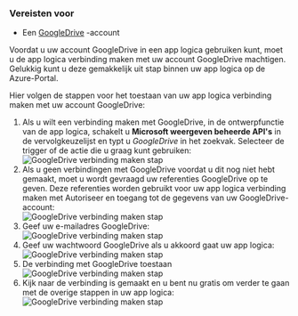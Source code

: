 ### <a name="prerequisites"></a>Vereisten voor

- Een [GoogleDrive](https://www.google.com/drive/) -account  


Voordat u uw account GoogleDrive in een app logica gebruiken kunt, moet u de app logica verbinding maken met uw account GoogleDrive machtigen. Gelukkig kunt u deze gemakkelijk uit stap binnen uw app logica op de Azure-Portal.  

Hier volgen de stappen voor het toestaan van uw app logica verbinding maken met uw account GoogleDrive:  
1. Als u wilt een verbinding maken met GoogleDrive, in de ontwerpfunctie van de app logica, schakelt u **Microsoft weergeven beheerde API's** in de vervolgkeuzelijst en typt u *GoogleDrive* in het zoekvak. Selecteer de trigger of de actie die u graag kunt gebruiken:  
![GoogleDrive verbinding maken stap](./media/connectors-create-api-googledrive/googledrive-1.png)  
2. Als u geen verbindingen met GoogleDrive voordat u dit nog niet hebt gemaakt, moet u wordt gevraagd uw referenties GoogleDrive op te geven. Deze referenties worden gebruikt voor uw app logica verbinding maken met Autoriseer en toegang tot de gegevens van uw GoogleDrive-account:  
![GoogleDrive verbinding maken stap](./media/connectors-create-api-googledrive/googledrive-2.png)  
3. Geef uw e-mailadres GoogleDrive:  
 ![GoogleDrive verbinding maken stap](./media/connectors-create-api-googledrive/googledrive-3.png)  
4. Geef uw wachtwoord GoogleDrive als u akkoord gaat uw app logica:  
![GoogleDrive verbinding maken stap](./media/connectors-create-api-googledrive/googledrive-4.png)
5. De verbinding met GoogleDrive toestaan  
![GoogleDrive verbinding maken stap](./media/connectors-create-api-googledrive/googledrive-5.png)  
6. Kijk naar de verbinding is gemaakt en u bent nu gratis om verder te gaan met de overige stappen in uw app logica:  
![GoogleDrive verbinding maken stap](./media/connectors-create-api-googledrive/googledrive-6.png)  

